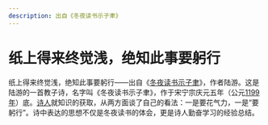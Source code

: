 ```yaml
---
description: 出自《冬夜读书示子聿》
---
```


# 纸上得来终觉浅，绝知此事要躬行

纸上得来终觉浅，绝知此事要躬行——出自《[冬夜读书示子聿](https://baike.baidu.com/item/%E5%86%AC%E5%A4%9C%E8%AF%BB%E4%B9%A6%E7%A4%BA%E5%AD%90%E8%81%BF)》，作者陆游。这是陆游的一首教子诗，名字叫《冬夜读书示子聿》，作于宋宁宗庆元五年（公元[1199年](https://baike.baidu.com/item/1199%E5%B9%B4/5120779)）底。[诗人](https://baike.baidu.com/item/%E8%AF%97%E4%BA%BA/38116)就知识的获取，从两方面谈了自己的看法：一是要花气力，一是“要躬行”。诗中表达的思想不仅是冬夜读书的体会，更是诗人勤奋学习的经验总结。
